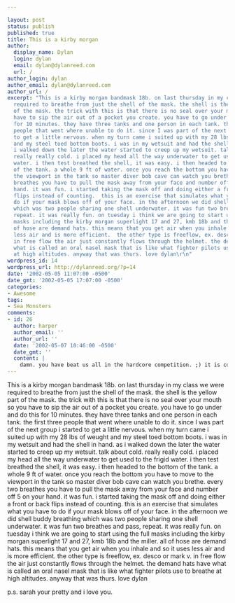 ```yaml
---

layout: post
status: publish
published: true
title: This is a kirby morgan
author:
  display_name: Dylan
  login: dylan
  email: dylan@dylanreed.com
  url: /
author_login: dylan
author_email: dylan@dylanreed.com
author_url: /
excerpt: "This is a kirby morgan bandmask 18b. on last thursday in my class we were
  required to breathe from just the shell of the mask. the shell is the yellow part
  of the mask. the trick with this is that there is no seal over your mouth so you
  have to sip the air out of a pocket you create. you have to go under and do this
  for 10 minutes. they have three tanks and one person in each tank. the first three
  people that went where unable to do it. since I was part of the next group i started
  to get a little nervous. when my turn came i suited up with my 28 lbs of weught
  and my steel toed bottom boots. i was in my wetsuit and had the shell in hand. as
  i walked down the later the water started to creep up my wetsuit. talk about cold.
  really really cold. i placed my head all the way underwater to get used to the frigid
  water. i then test breathed the shell, it was easy. i then headed to the bottom
  of the tank. a whole 9 ft of water. once you reach the bottom you have to move to
  the viewport in the tank so master diver bob cave can watch you brethe. every two
  breathes you have to pull the mask away from your face and number off 5 on your
  hand. it was fun. i started taking the mask off and doing either a front or back
  flips instead of counting.  this is an exercise that simulates what you have to
  do if your mask blows off of your face. in the afternoon we did shell buddy breathing
  which was two people sharing one shell underwater. it was fun two breathes and pass,
  repeat. it was really fun. on tuesday i think we are going to start using the full
  masks including the kirby morgan superlight 17 and 27, kmb 18b and the miller. all
  of hose are demand hats. this means that you get air when you inhale and so it uses
  less air and is more efficient.  the other type is freeflow, ex. desco or mark v.
  in free flow the air just constantly flows through the helmet. the demand hats have
  what is called an oral nasel mask that is like what fighter pilots use to breathe
  at high altitudes. anyway that was thurs. love dylan\r\n"
wordpress_id: 14
wordpress_url: http://dylanreed.org/?p=14
date: '2002-05-05 11:07:00 -0500'
date_gmt: '2002-05-05 17:07:00 -0500'
categories:
- Awesome
tags:
- Sea Monsters
comments:
- id: 26
  author: harper
  author_email: ''
  author_url: ''
  date: '2002-05-07 10:46:00 -0500'
  date_gmt: ''
  content: |
    damn. you have beat us all in the hardcore competition. ;) it is cool that your having a good time. hopw is my playstation little man??
---
```


This is a kirby morgan bandmask 18b. on last thursday in my class we were required to breathe from just the shell of the mask. the shell is the yellow part of the mask. the trick with this is that there is no seal over your mouth so you have to sip the air out of a pocket you create. you have to go under and do this for 10 minutes. they have three tanks and one person in each tank. the first three people that went where unable to do it. since I was part of the next group i started to get a little nervous. when my turn came i suited up with my 28 lbs of weught and my steel toed bottom boots. i was in my wetsuit and had the shell in hand. as i walked down the later the water started to creep up my wetsuit. talk about cold. really really cold. i placed my head all the way underwater to get used to the frigid water. i then test breathed the shell, it was easy. i then headed to the bottom of the tank. a whole 9 ft of water. once you reach the bottom you have to move to the viewport in the tank so master diver bob cave can watch you brethe. every two breathes you have to pull the mask away from your face and number off 5 on your hand. it was fun. i started taking the mask off and doing either a front or back flips instead of counting. this is an exercise that simulates what you have to do if your mask blows off of your face. in the afternoon we did shell buddy breathing which was two people sharing one shell underwater. it was fun two breathes and pass, repeat. it was really fun. on tuesday i think we are going to start using the full masks including the kirby morgan superlight 17 and 27, kmb 18b and the miller. all of hose are demand hats. this means that you get air when you inhale and so it uses less air and is more efficient. the other type is freeflow, ex. desco or mark v. in free flow the air just constantly flows through the helmet. the demand hats have what is called an oral nasel mask that is like what fighter pilots use to breathe at high altitudes. anyway that was thurs. love dylan  
  
p.s. sarah your pretty and i love you.
